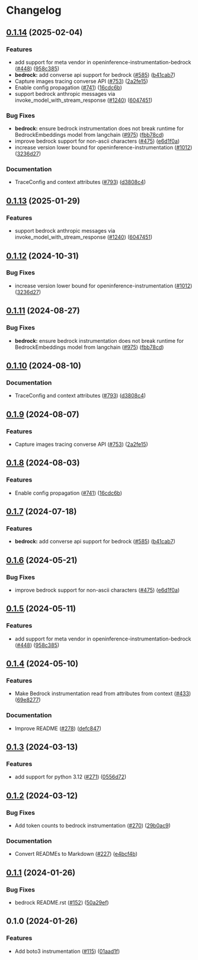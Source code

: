 # Changelog

## [0.1.14](https://github.com/RogerHYang/openinference/compare/python-openinference-instrumentation-bedrock-v0.1.13...python-openinference-instrumentation-bedrock-v0.1.14) (2025-02-04)


### Features

* add support for meta vendor in openinference-instrumentation-bedrock ([#448](https://github.com/RogerHYang/openinference/issues/448)) ([958c385](https://github.com/RogerHYang/openinference/commit/958c385b1d8de70698bc2e8368cef36a8e5acf8f))
* **bedrock:** add converse api support for bedrock ([#585](https://github.com/RogerHYang/openinference/issues/585)) ([b41cab7](https://github.com/RogerHYang/openinference/commit/b41cab7ebc1abd730cf26f8e9d7cafce39b59054))
* Capture images tracing converse API ([#753](https://github.com/RogerHYang/openinference/issues/753)) ([2a2fe15](https://github.com/RogerHYang/openinference/commit/2a2fe15f2b48fe67b14974137c105606072394f3))
* Enable config propagation ([#741](https://github.com/RogerHYang/openinference/issues/741)) ([16cdc6b](https://github.com/RogerHYang/openinference/commit/16cdc6b71fb14728a3eca7db27a55b68187cb4aa))
* support bedrock anthropic messages via invoke_model_with_stream_response ([#1240](https://github.com/RogerHYang/openinference/issues/1240)) ([6047451](https://github.com/RogerHYang/openinference/commit/6047451290578402e3d9c6544067c7845c8ec134))


### Bug Fixes

* **bedrock:** ensure bedrock instrumentation does not break runtime for BedrockEmbeddings model from langchain ([#975](https://github.com/RogerHYang/openinference/issues/975)) ([fbb78cd](https://github.com/RogerHYang/openinference/commit/fbb78cdf13cc895add911575dc7fb400afafff7d))
* improve bedrock support for non-ascii characters ([#475](https://github.com/RogerHYang/openinference/issues/475)) ([e6d1f0a](https://github.com/RogerHYang/openinference/commit/e6d1f0acca9ea5d5f00fa10a809a771deb3ff605))
* increase version lower bound for openinference-instrumentation ([#1012](https://github.com/RogerHYang/openinference/issues/1012)) ([3236d27](https://github.com/RogerHYang/openinference/commit/3236d2733a46b84d693ddb7092209800cde8cc34))


### Documentation

* TraceConfig and context attributes ([#793](https://github.com/RogerHYang/openinference/issues/793)) ([d3808c4](https://github.com/RogerHYang/openinference/commit/d3808c4bea3f6a4c72d3a7ea09b54e78072be6fd))

## [0.1.13](https://github.com/Arize-ai/openinference/compare/python-openinference-instrumentation-bedrock-v0.1.12...python-openinference-instrumentation-bedrock-v0.1.13) (2025-01-29)


### Features

* support bedrock anthropic messages via invoke_model_with_stream_response ([#1240](https://github.com/Arize-ai/openinference/issues/1240)) ([6047451](https://github.com/Arize-ai/openinference/commit/6047451290578402e3d9c6544067c7845c8ec134))

## [0.1.12](https://github.com/Arize-ai/openinference/compare/python-openinference-instrumentation-bedrock-v0.1.11...python-openinference-instrumentation-bedrock-v0.1.12) (2024-10-31)


### Bug Fixes

* increase version lower bound for openinference-instrumentation ([#1012](https://github.com/Arize-ai/openinference/issues/1012)) ([3236d27](https://github.com/Arize-ai/openinference/commit/3236d2733a46b84d693ddb7092209800cde8cc34))

## [0.1.11](https://github.com/Arize-ai/openinference/compare/python-openinference-instrumentation-bedrock-v0.1.10...python-openinference-instrumentation-bedrock-v0.1.11) (2024-08-27)


### Bug Fixes

* **bedrock:** ensure bedrock instrumentation does not break runtime for BedrockEmbeddings model from langchain ([#975](https://github.com/Arize-ai/openinference/issues/975)) ([fbb78cd](https://github.com/Arize-ai/openinference/commit/fbb78cdf13cc895add911575dc7fb400afafff7d))

## [0.1.10](https://github.com/Arize-ai/openinference/compare/python-openinference-instrumentation-bedrock-v0.1.9...python-openinference-instrumentation-bedrock-v0.1.10) (2024-08-10)


### Documentation

* TraceConfig and context attributes ([#793](https://github.com/Arize-ai/openinference/issues/793)) ([d3808c4](https://github.com/Arize-ai/openinference/commit/d3808c4bea3f6a4c72d3a7ea09b54e78072be6fd))

## [0.1.9](https://github.com/Arize-ai/openinference/compare/python-openinference-instrumentation-bedrock-v0.1.8...python-openinference-instrumentation-bedrock-v0.1.9) (2024-08-07)


### Features

* Capture images tracing converse API ([#753](https://github.com/Arize-ai/openinference/issues/753)) ([2a2fe15](https://github.com/Arize-ai/openinference/commit/2a2fe15f2b48fe67b14974137c105606072394f3))

## [0.1.8](https://github.com/Arize-ai/openinference/compare/python-openinference-instrumentation-bedrock-v0.1.7...python-openinference-instrumentation-bedrock-v0.1.8) (2024-08-03)


### Features

* Enable config propagation ([#741](https://github.com/Arize-ai/openinference/issues/741)) ([16cdc6b](https://github.com/Arize-ai/openinference/commit/16cdc6b71fb14728a3eca7db27a55b68187cb4aa))

## [0.1.7](https://github.com/Arize-ai/openinference/compare/python-openinference-instrumentation-bedrock-v0.1.6...python-openinference-instrumentation-bedrock-v0.1.7) (2024-07-18)


### Features

* **bedrock:** add converse api support for bedrock ([#585](https://github.com/Arize-ai/openinference/issues/585)) ([b41cab7](https://github.com/Arize-ai/openinference/commit/b41cab7ebc1abd730cf26f8e9d7cafce39b59054))

## [0.1.6](https://github.com/Arize-ai/openinference/compare/python-openinference-instrumentation-bedrock-v0.1.5...python-openinference-instrumentation-bedrock-v0.1.6) (2024-05-21)


### Bug Fixes

* improve bedrock support for non-ascii characters ([#475](https://github.com/Arize-ai/openinference/issues/475)) ([e6d1f0a](https://github.com/Arize-ai/openinference/commit/e6d1f0acca9ea5d5f00fa10a809a771deb3ff605))

## [0.1.5](https://github.com/Arize-ai/openinference/compare/python-openinference-instrumentation-bedrock-v0.1.4...python-openinference-instrumentation-bedrock-v0.1.5) (2024-05-11)


### Features

* add support for meta vendor in openinference-instrumentation-bedrock ([#448](https://github.com/Arize-ai/openinference/issues/448)) ([958c385](https://github.com/Arize-ai/openinference/commit/958c385b1d8de70698bc2e8368cef36a8e5acf8f))

## [0.1.4](https://github.com/Arize-ai/openinference/compare/python-openinference-instrumentation-bedrock-v0.1.3...python-openinference-instrumentation-bedrock-v0.1.4) (2024-05-10)


### Features

* Make Bedrock instrumentation read from attributes from context ([#433](https://github.com/Arize-ai/openinference/issues/433)) ([69e8277](https://github.com/Arize-ai/openinference/commit/69e82773ad4bd6c386831c1b35310996a6967b64))


### Documentation

* Improve README ([#278](https://github.com/Arize-ai/openinference/issues/278)) ([defc847](https://github.com/Arize-ai/openinference/commit/defc847bf66dbdf6c38636ee3f88f2b0584fc035))

## [0.1.3](https://github.com/Arize-ai/openinference/compare/python-openinference-instrumentation-bedrock-v0.1.2...python-openinference-instrumentation-bedrock-v0.1.3) (2024-03-13)


### Features

* add support for python 3.12 ([#271](https://github.com/Arize-ai/openinference/issues/271)) ([0556d72](https://github.com/Arize-ai/openinference/commit/0556d72997ef607545488112cde881e8660bf5db))

## [0.1.2](https://github.com/Arize-ai/openinference/compare/python-openinference-instrumentation-bedrock-v0.1.1...python-openinference-instrumentation-bedrock-v0.1.2) (2024-03-12)


### Bug Fixes

* Add token counts to bedrock instrumentation ([#270](https://github.com/Arize-ai/openinference/issues/270)) ([29b0ac9](https://github.com/Arize-ai/openinference/commit/29b0ac9d643c47bb7c6fd62d4cf581dd8157291c))


### Documentation

* Convert READMEs to Markdown ([#227](https://github.com/Arize-ai/openinference/issues/227)) ([e4bcf4b](https://github.com/Arize-ai/openinference/commit/e4bcf4b86f27cc119a77f551811f9142ec6075ce))

## [0.1.1](https://github.com/Arize-ai/openinference/compare/python-openinference-instrumentation-bedrock-v0.1.0...python-openinference-instrumentation-bedrock-v0.1.1) (2024-01-26)


### Bug Fixes

* bedrock README.rst ([#152](https://github.com/Arize-ai/openinference/issues/152)) ([50a29ef](https://github.com/Arize-ai/openinference/commit/50a29eff13afb88f0b7a6bdce4a1cc4996e385b7))

## 0.1.0 (2024-01-26)


### Features

* Add boto3 instrumentation ([#115](https://github.com/Arize-ai/openinference/issues/115)) ([01aad1f](https://github.com/Arize-ai/openinference/commit/01aad1fa63c92dbb175b68223babe433547bff48))
